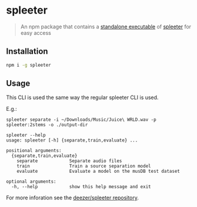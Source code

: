 # spleeter

> An npm package that contains a [standalone executable](https://github.com/riks-standalone-executables/spleeter) of [spleeter](https://github.com/deezer/spleeter) for easy access

## Installation

```bash
npm i -g spleeter
```

## Usage

This CLI is used the same way the regular spleeter CLI is used.

E.g.:

```
spleeter separate -i ~/Downloads/Music/Juice\ WRLD.wav -p spleeter:2stems -o ./output-dir
```

```
spleeter --help
usage: spleeter [-h] {separate,train,evaluate} ...

positional arguments:
  {separate,train,evaluate}
    separate            Separate audio files
    train               Train a source separation model
    evaluate            Evaluate a model on the musDB test dataset

optional arguments:
  -h, --help            show this help message and exit
```

For more inforation see the [deezer/spleeter repository](https://github.com/deezer/spleeter).
